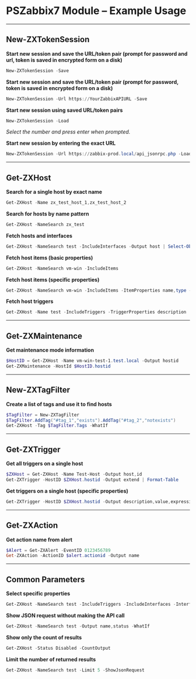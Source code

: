 # PSZabbix7 Module – Example Usage

---

## New-ZXTokenSession

**Start new session and save the URL/token pair (prompt for password and url, token is saved in encrypted form on a disk)**
```powershell
New-ZXTokenSession -Save
```

**Start new session and save the URL/token pair (prompt for password, token is saved in encrypted form on a disk)**
```powershell
New-ZXTokenSession -Url https://YourZabbixAPIURL -Save
```

**Start new session using saved URL/token pairs**
```powershell
New-ZXTokenSession -Load
```
_Select the number and press enter when prompted._

**Start new session by entering the exact URL**
```powershell
New-ZXTokenSession -Url https://zabbix-prod.local/api_jsonrpc.php -Load
```

---

## Get-ZXHost

**Search for a single host by exact name**
```powershell
Get-ZXHost -Name zx_test_host_1,zx_test_host_2
```

**Search for hosts by name pattern**
```powershell
Get-ZXHost -NameSearch zx_test
```

**Fetch hosts and interfaces**
```powershell
Get-ZXHost -NameSearch test -IncludeInterfaces -Output host | Select-Object hostid,host,@{n="IPs";e={$_.interfaces.ip}}
```

**Fetch host items (basic properties)**
```powershell
Get-ZXHost -NameSearch vm-win -IncludeItems
```

**Fetch host items (specific properties)**
```powershell
Get-ZXHost -NameSearch vm-win -IncludeItems -ItemProperties name,type -Output host
```

**Fetch host triggers**
```powershell
Get-ZXHost -Name test -IncludeTriggers -TriggerProperties description | Select-Object -ExpandProperty triggers
```

---

## Get-ZXMaintenance

**Get maintenance mode information**
```powershell
$HostID = Get-ZXHost -Name vm-win-test-1.test.local -Output hostid
Get-ZXMaintenance -HostId $HostID.hostid
```

---

## New-ZXTagFilter

**Create a list of tags and use it to find hosts**
```powershell
$TagFilter = New-ZXTagFilter
$TagFilter.AddTag("#tag_1","exists").AddTag("#tag_2","notexists")
Get-ZXHost -Tag $TagFilter.Tags -WhatIf
```

---

## Get-ZXTrigger

**Get all triggers on a single host**
```powershell
$ZXHost = Get-ZXHost -Name Test-Host -Output host,id
Get-ZXTrigger -HostID $ZXHost.hostid -Output extend | Format-Table
```

**Get triggers on a single host (specific properties)**
```powershell
Get-ZXTrigger -HostID $ZXHost.hostid -Output description,value,expression
```

---

## Get-ZXAction

**Get action name from alert**
```powershell
$Alert = Get-ZXAlert -EventID 0123456789
Get-ZXAction -ActionID $alert.actionid -Output name
```

---

## Common Parameters

**Select specific properties**
```powershell
Get-ZXHost -NameSearch test -IncludeTriggers -IncludeInterfaces -InterfaceProperties ip -Output name,status
```

**Show JSON request without making the API call**
```powershell
Get-ZXHost -NameSearch test -Output name,status -WhatIf
```

**Show only the count of results**
```powershell
Get-ZXHost -Status Disabled -CountOutput
```

**Limit the number of returned results**
```powershell
Get-ZXHost -NameSearch test -Limit 5 -ShowJsonRequest
```